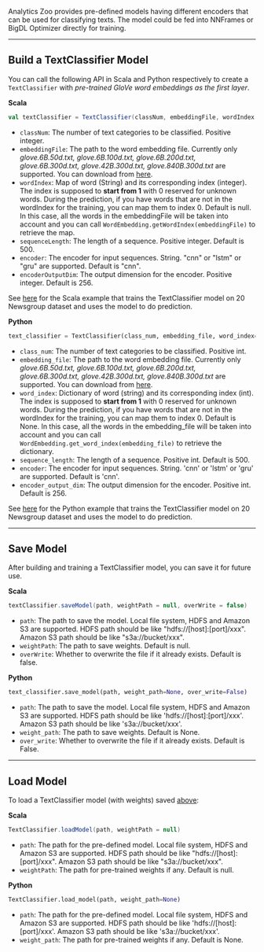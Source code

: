 Analytics Zoo provides pre-defined models having different encoders that can be used for classifying texts.
The model could be fed into NNFrames or BigDL Optimizer directly for training.

---
## **Build a TextClassifier Model**
You can call the following API in Scala and Python respectively to create a `TextClassifier` with *pre-trained GloVe word embeddings as the first layer*.

**Scala**
```scala
val textClassifier = TextClassifier(classNum, embeddingFile, wordIndex = null, sequenceLength = 500, encoder = "cnn", encoderOutputDim = 256)
```

* `classNum`: The number of text categories to be classified. Positive integer.
* `embeddingFile`: The path to the word embedding file. Currently only *glove.6B.50d.txt, glove.6B.100d.txt, glove.6B.200d.txt, glove.6B.300d.txt, glove.42B.300d.txt, glove.840B.300d.txt* are supported. You can download from [here](https://nlp.stanford.edu/projects/glove/).
* `wordIndex`: Map of word (String) and its corresponding index (integer). The index is supposed to __start from 1__ with 0 reserved for unknown words. During the prediction, if you have words that are not in the wordIndex for the training, you can map them to index 0. Default is null. In this case, all the words in the embeddingFile will be taken into account and you can call `WordEmbedding.getWordIndex(embeddingFile)` to retrieve the map.
* `sequenceLength`: The length of a sequence. Positive integer. Default is 500.
* `encoder`: The encoder for input sequences. String. "cnn" or "lstm" or "gru" are supported. Default is "cnn".
* `encoderOutputDim`: The output dimension for the encoder. Positive integer. Default is 256.

See [here](https://github.com/intel-analytics/analytics-zoo/tree/master/zoo/src/main/scala/com/intel/analytics/zoo/examples/textclassification) for the Scala example that trains the TextClassifier model on 20 Newsgroup dataset and uses the model to do prediction.


**Python**
```python
text_classifier = TextClassifier(class_num, embedding_file, word_index=None, sequence_length=500, encoder="cnn", encoder_output_dim=256)
```

* `class_num`: The number of text categories to be classified. Positive int.
* `embedding_file`: The path to the word embedding file. Currently only *glove.6B.50d.txt, glove.6B.100d.txt, glove.6B.200d.txt, glove.6B.300d.txt, glove.42B.300d.txt, glove.840B.300d.txt* are supported. You can download from [here](https://nlp.stanford.edu/projects/glove/).
* `word_index`: Dictionary of word (string) and its corresponding index (int). The index is supposed to __start from 1__ with 0 reserved for unknown words. During the prediction, if you have words that are not in the wordIndex for the training, you can map them to index 0. Default is None. In this case, all the words in the embedding_file will be taken into account and you can call `WordEmbedding.get_word_index(embedding_file)` to retrieve the dictionary.
* `sequence_length`: The length of a sequence. Positive int. Default is 500.
* `encoder`: The encoder for input sequences. String. 'cnn' or 'lstm' or 'gru' are supported. Default is 'cnn'.
* `encoder_output_dim`: The output dimension for the encoder. Positive int. Default is 256.

See [here](https://github.com/intel-analytics/analytics-zoo/tree/master/pyzoo/zoo/examples/textclassification) for the Python example that trains the TextClassifier model on 20 Newsgroup dataset and uses the model to do prediction.

---
## **Save Model**
After building and training a TextClassifier model, you can save it for future use.

**Scala**
```scala
textClassifier.saveModel(path, weightPath = null, overWrite = false)
```

* `path`: The path to save the model. Local file system, HDFS and Amazon S3 are supported. HDFS path should be like "hdfs://[host]:[port]/xxx". Amazon S3 path should be like "s3a://bucket/xxx".
* `weightPath`: The path to save weights. Default is null.
* `overWrite`: Whether to overwrite the file if it already exists. Default is false.

**Python**
```python
text_classifier.save_model(path, weight_path=None, over_write=False)
```

* `path`: The path to save the model. Local file system, HDFS and Amazon S3 are supported. HDFS path should be like 'hdfs://[host]:[port]/xxx'. Amazon S3 path should be like 's3a://bucket/xxx'.
* `weight_path`: The path to save weights. Default is None.
* `over_write`: Whether to overwrite the file if it already exists. Default is False.

---
## **Load Model**
To load a TextClassifier model (with weights) saved [above](#save-model):

**Scala**
```scala
TextClassifier.loadModel(path, weightPath = null)
```

* `path`: The path for the pre-defined model. Local file system, HDFS and Amazon S3 are supported. HDFS path should be like "hdfs://[host]:[port]/xxx". Amazon S3 path should be like "s3a://bucket/xxx".
* `weightPath`: The path for pre-trained weights if any. Default is null.

**Python**
```python
TextClassifier.load_model(path, weight_path=None)
```

* `path`: The path for the pre-defined model. Local file system, HDFS and Amazon S3 are supported. HDFS path should be like 'hdfs://[host]:[port]/xxx'. Amazon S3 path should be like 's3a://bucket/xxx'.
* `weight_path`: The path for pre-trained weights if any. Default is None.
